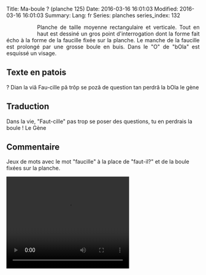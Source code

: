 Title: Ma-boule ? (planche 125)
Date: 2016-03-16 16:01:03
Modified: 2016-03-16 16:01:03
Summary: 
Lang: fr
Series: planches
series_index: 132


<figure class="image-block" style="float: left;">
  <img alt="" src="{static}/images/planche_125.png">
  <figcaption style="max-width: 174px"></figcaption>
</figure>



<p style="text-align:justify;">Planche de taille moyenne rectangulaire et verticale. Tout en haut est dessiné un gros point d'interrogation dont la forme fait écho à la forme de la faucille fixée sur la planche. Le manche de la faucille est prolongé par une grosse boule en buis. Dans le "O" de "bOla" est esquissé un visage.</p>


## Texte en patois
?  Dian la viâ Fau-cille pâ trôp se pozâ de question tan perdrâ la bOla           le  gène

## Traduction
Dans la vie, "Faut-cille" pas trop se poser des questions, tu en perdrais la boule !                   Le Gène

## Commentaire
Jeux de mots avec le mot "faucille" à la place de "faut-il?" et de la boule fixées sur la planche.

<video width="320" height="240" controls>
  <source src="https://d1njpgd0ygatdn.cloudfront.net/video_125.mp4" type="video/mp4">
</video>
